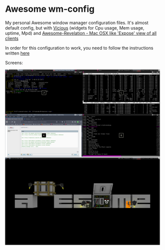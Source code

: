 # Awesome wm-config

My personal Awesome window manager configuration files. It's almost default config, but with [Vicious](https://github.com/vicious-widgets/vicious) (widgets for Cpu usage, Mem usage, uptime, Mpd) and [Awesome-Revelation - Mac OSX like 'Expose' view of all clients](https://github.com/vicious-widgets/vicious)

In order for this configuration to work, you need to follow the instructions written [here](https://github.com/guotsuan/awesome-revelation)

Screens:

![Screenshot](screen.png?raw=true "Clear")
![Screenshot](screen_1.png?raw=true "Bussy")


